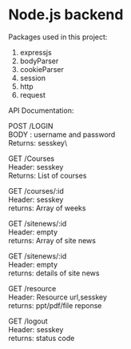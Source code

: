 # Node.js backend

Packages used in this project:

1. expressjs
2. bodyParser
3. cookieParser
4. session
5. http
6. request


API Documentation:

POST /LOGIN\
BODY : username and password\
Returns: sesskey\

GET /Courses\
Header: sesskey\
Returns: List of courses

GET /courses/:id\
Header: sesskey\
returns: Array of weeks

GET /sitenews/:id\
Header: empty\
returns: Array of site news

GET /sitenews/:id\
Header: empty\
returns: details of site news

GET /resource\
Header: Resource url,sesskey\
returns: ppt/pdf/file reponse

GET /logout\
Header: sesskey\
returns: status code
